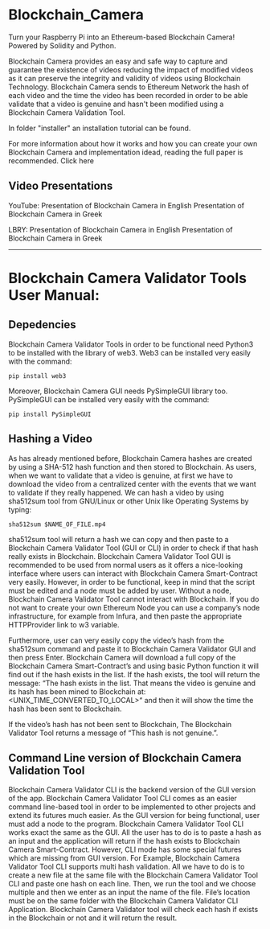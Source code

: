 # Blockchain_Camera

Turn your Raspberry Pi into an Ethereum-based Blockchain Camera! Powered by Solidity and Python.



Blockchain Camera provides an easy and safe way to capture and guarantee the existence of videos reducing the impact of modified videos as it can preserve the integrity and validity of videos using Blockchain Technology. Blockchain Camera sends to Ethereum Network the hash of each video and the time the video has been recorded in order to be able validate that a video is genuine and hasn't been modified using a Blockchain Camera Validation Tool.

In folder "installer" an installation tutorial can be found. 

For more information about how it works and how you can create your own Blockchain Camera and implementation idead, reading the full paper is recommended. 
Click here



## Video Presentations

YouTube:
Presentation of Blockchain Camera in English
Presentation of Blockchain Camera in Greek

LBRY:
Presentation of Blockchain Camera in English
Presentation of Blockchain Camera in Greek

_____

# Blockchain Camera Validator Tools User Manual:
## Depedencies

Blockchain Camera Validator Tools in order to be functional need Python3 to be installed with the library of web3. Web3 can be installed very easily with the command:
```
pip install web3
```

Moreover, Blockchain Camera GUI needs PySimpleGUI library too. PySimpleGUI can be installed very easily with the command:
```
pip install PySimpleGUI
```
## Hashing a Video
As has already mentioned before, Blockchain Camera hashes are created by using a
SHA-512 hash function and then stored to Blockchain. As users, when we want to validate that a video is genuine, at first we have to download the video from a centralized center with the events that we want to validate if they really happened. 
We can hash a video by using sha512sum tool from GNU/Linux or other Unix like Operating Systems by typing:
```
sha512sum $NAME_OF_FILE.mp4
```
sha512sum tool will return a hash we can copy and then paste to a Blockchain Camera Validator Tool (GUI or CLI) in order to check if that hash really exists in Blockchain.
Blockchain Camera Validator Tool GUI is recommended to be used from normal users as it offers a nice-looking interface where users can interact with Blockchain Camera Smart-Contract very easily. However, in order to be functional, keep in mind that the script must be edited and a node must be added by user. Without a node, Blockchain Camera Validator Tool cannot interact with Blockchain. If you do not want to create your own Ethereum Node you can use a company’s node infrastructure, for example from Infura, and then paste the appropriate HTTPProvider link to w3 variable.

Furthermore, user can very easily copy the video’s hash from the sha512sum command and paste it to Blockchain Camera Validator GUI and then press Enter. Blockchain Camera will download a full copy of the Blockchain Camera Smart-Contract’s and using basic Python function it will find out if the hash exists in the list. If the hash exists, the tool will return the message:
“The hash exists in the list. That means the video is genuine and its hash has been mined to Blockchain at: <UNIX_TIME_CONVERTED_TO_LOCAL>“ and then it will show the time the hash has been sent to Blockchain. 

If the video’s hash has not been sent to Blockchain, The Blockchain Validator Tool returns a message of “This hash is not genuine.”.
 ## Command Line version of Blockchain Camera Validation Tool
Blockchain Camera Validator CLI is the backend version of the GUI version of the app. Blockchain Camera Validator Tool CLI comes as an easier command line-based tool in order to be implemented to other projects and extend its futures much easier. As the GUI version for being functional, user must add a node to the program. Blockchain Camera Validator Tool CLI works exact the same as the GUI. All the user has to do is to paste a hash as an input and the application will return if the hash exists to Blockchain Camera Smart-Contract. However, CLI mode has some special futures which are missing from GUI version.
For Example, Blockchain Camera Validator Tool CLI supports multi hash validation. All we have to do is to create a new file at the same file with the Blockchain Camera Validator Tool CLI and paste one hash on each line. Then, we run the tool and we choose multiple and then we enter as an input the name of the file. File’s location must be on the same folder with the Blockchain Camera Validator CLI Application. Blockchain Camera Validator tool will check each hash if exists in the Blockchain or not and it will return the result.

